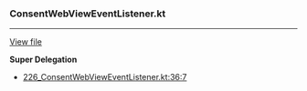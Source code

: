 ### ConsentWebViewEventListener.kt
---
[View file](../../precision_analyzed/226_ConsentWebViewEventListener.kt)

**Super Delegation**

 - [226_ConsentWebViewEventListener.kt:36:7](../../precision_analyzed/226_ConsentWebViewEventListener.kt#L36)

